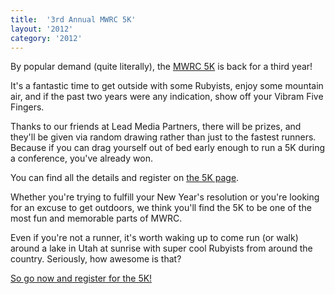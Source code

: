 ```yaml
---
title:  '3rd Annual MWRC 5K'
layout: '2012'
category: '2012'
---
```


By popular demand (quite literally), the [MWRC 5K](/2012/5k) is back for a third year! 

It's a fantastic time to get outside with some Rubyists, enjoy some mountain air, and if the past two years were any indication, show off your Vibram Five Fingers.

Thanks to our friends at Lead Media Partners, there will be prizes, and they'll be given via random drawing rather than just to the fastest runners. Because if you can drag yourself out of bed early enough to run a 5K during a conference, you've already won.

You can find all the details and register on [the 5K page](/2012/5k). 

Whether you're trying to fulfill your New Year's resolution or you're looking for an excuse to get outdoors, we think you'll find the 5K to be one of the most fun and memorable parts of MWRC.

Even if you're not a runner, it's worth waking up to come run (or walk) around a lake in Utah at sunrise with super cool Rubyists from around the country. Seriously, how awesome is that?

[So go now and register for the 5K!](/2012/5k)